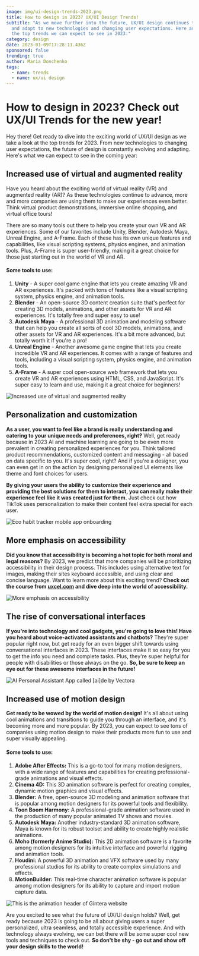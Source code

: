 ```yaml
---
image: img/ui-design-trends-2023.png
title: How to design in 2023? UX/UI Design Trends!
subtitle: "As we move further into the future, UX/UI design continues to evolve
  and adapt to new technologies and changing user expectations. Here are some of
  the top trends we can expect to see in 2023:"
category: design
date: 2023-01-09T17:28:11.436Z
sponsored: false
trending: true
author: Maria Donchenko
tags:
  - name: trends
  - name: ux/ui design
---
```

# How to design in 2023? Check out UX/UI Trends for the new year!

Hey there! Get ready to dive into the exciting world of UX/UI design as we take a look at the top trends for 2023. From new technologies to changing user expectations, the future of design is constantly evolving and adapting. Here's what we can expect to see in the coming year:

## Increased use of virtual and augmented reality

Have you heard about the exciting world of virtual reality (VR) and augmented reality (AR)? As these technologies continue to advance, more and more companies are using them to make our experiences even better. Think virtual product demonstrations, immersive online shopping, and virtual office tours!

There are so many tools out there to help you create your own VR and AR experiences. Some of our favorites include Unity, Blender, Autodesk Maya, Unreal Engine, and A-Frame. Each of these has its own unique features and capabilities, like visual scripting systems, physics engines, and animation tools. Plus, A-Frame is super user-friendly, making it a great choice for those just starting out in the world of VR and AR.

#### **Some tools to use:**

1. **Unity** - A super cool game engine that lets you create amazing VR and AR experiences. It's packed with tons of features like a visual scripting system, physics engine, and animation tools.
2. **Blender** - An open-source 3D content creation suite that's perfect for creating 3D models, animations, and other assets for VR and AR experiences. It's totally free and super easy to use!
3. **Autodesk Maya** - A professional 3D animation and modeling software that can help you create all sorts of cool 3D models, animations, and other assets for VR and AR experiences. It's a bit more advanced, but totally worth it if you're a pro!
4. **Unreal Engine** - Another awesome game engine that lets you create incredible VR and AR experiences. It comes with a range of features and tools, including a visual scripting system, physics engine, and animation tools.
5. **A-Frame** - A super cool open-source web framework that lets you create VR and AR experiences using HTML, CSS, and JavaScript. It's super easy to learn and use, making it a great choice for beginners!

![Increased use of virtual and augmented reality](img/1a53d434aafc692315d56788d2d88d3d.gif "dribbble @movadex")

## Personalization and customization

**As a user, you want to feel like a brand is really understanding and catering to your unique needs and preferences, right?** Well, get ready because in 2023 AI and machine learning are going to be even more prevalent in creating personalized experiences for you. Think tailored product recommendations, customized content and messaging - all based on data specific to you. It's super cool, right? And if you're a designer, you can even get in on the action by designing personalized UI elements like theme and font choices for users. 

**By giving your users the ability to customize their experience and providing the best solutions for them to interact, you can really make their experience feel like it was created just for them.** Just check out how TikTok uses personalization to make their content feel extra special for each user.

![Eco habit tracker mobile app onboarding ](img/7ff4769f92688f7f6ecebd5108f6c8ba.gif "dribbble @Boldare")



## More emphasis on accessibility

**Did you know that accessibility is becoming a hot topic for both moral and legal reasons?** By 2023, we predict that more companies will be prioritizing accessibility in their design process. This includes using alternative text for images, making their sites keyboard accessible, and using clear and concise language. Want to learn more about this exciting trend? **Check out the course from [uxcel.com](https://uxcel.com) and dive deep into the world of accessibility.**

![More emphasis on accessibility](img/e2caa0cf7bd48b8203bf8018129e91b1.png "dribbble @movadex")

## The rise of conversational interfaces

**If you're into technology and cool gadgets, you're going to love this! Have you heard about voice-activated assistants and chatbots?** They're super popular right now, but get ready for an even bigger shift towards using conversational interfaces in 2023. These interfaces make it so easy for you to get the info you need and complete tasks. Plus, they're super helpful for people with disabilities or those always on the go. **So, be sure to keep an eye out for these awesome interfaces in the future!**

![ AI Personal Assistant App called [ai]de by Vectora](img/original-ac82cc92a097a57d2863dd03f1e2b8f8.png.webp "dribbble @vektora")

## Increased use of motion design

**Get ready to be wowed by the world of motion design!** It's all about using cool animations and transitions to guide you through an interface, and it's becoming more and more popular. By 2023, you can expect to see tons of companies using motion design to make their products more fun to use and super visually appealing.

#### Some tools to use:

1. **Adobe After Effects:** This is a go-to tool for many motion designers, with a wide range of features and capabilities for creating professional-grade animations and visual effects.
2. **Cinema 4D:** This 3D animation software is perfect for creating complex, dynamic motion graphics and visual effects.
3. **Blender:** A free, open-source 3D modeling and animation software that is popular among motion designers for its powerful tools and flexibility.
4. **Toon Boom Harmony:** A professional-grade animation software used in the production of many popular animated TV shows and movies.
5. **Autodesk Maya:** Another industry-standard 3D animation software, Maya is known for its robust toolset and ability to create highly realistic animations.
6. **Moho (formerly Anime Studio):** This 2D animation software is a favorite among motion designers for its intuitive interface and powerful rigging and animation tools.
7. **Houdini:** A powerful 3D animation and VFX software used by many professional studios for its ability to create complex simulations and effects.
8. **MotionBuilder:** This real-time character animation software is popular among motion designers for its ability to capture and import motion capture data.



![This is the animation header of Gintera website](img/original-21c4dfc1e797678bc1f15b898dbb1bf6.gif "dribbble @gintera")

Are you excited to see what the future of UX/UI design holds? Well, get ready because 2023 is going to be all about giving users a super personalized, ultra seamless, and totally accessible experience. And with technology always evolving, we can bet there will be some super cool new tools and techniques to check out. **So don't be shy - go out and show off your design skills to the world!**
